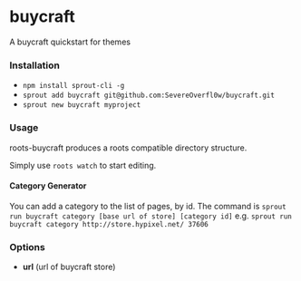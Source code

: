 # buycraft

A buycraft quickstart for themes

### Installation

- `npm install sprout-cli -g`
- `sprout add buycraft git@github.com:SevereOverfl0w/buycraft.git`
- `sprout new buycraft myproject `

### Usage
roots-buycraft produces a roots compatible directory structure.

Simply use `roots watch` to start editing.

#### Category Generator
You can add a category to the list of pages, by id. The command is
`sprout run buycraft category [base url of store] [category id]`
e.g.
`sprout run buycraft category http://store.hypixel.net/ 37606`

### Options

- **url** (url of buycraft store)
